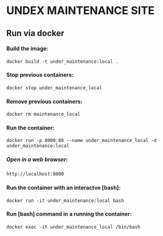 # UNDEX MAINTENANCE SITE

## Run via docker

#### Build the image:
```docker
docker build -t under_maintenance:local .
```

#### Stop previous containers:
```docker
docker stop under_maintenance_local
```

#### Remove previous containers:
```docker
docker rm maintenance_local
```

#### Run the container:
```docker
docker run -p 8000:80 --name under_maintenance_local -d under_maintenance:local
```

##### Open in a web browser:
```
http://localhost:8000
```

#### Run the container with an interactve [bash]:
```docker
docker run -it under_maintenance:local bash
```

#### Run [bash] command in a running the container:
```docker
docker exec -it under_maintenance_local /bin/bash
```
